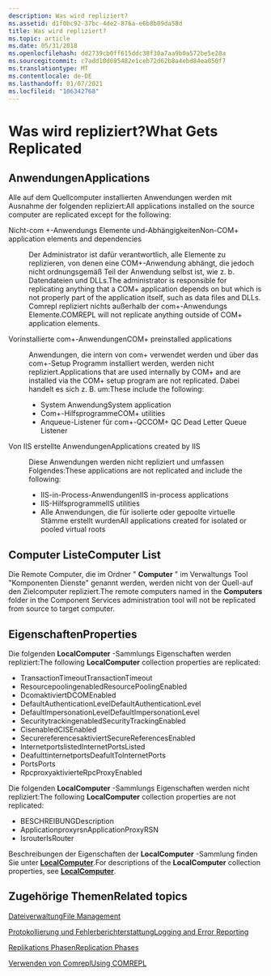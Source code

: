 ```yaml
---
description: Was wird repliziert?
ms.assetid: d1f0bc92-37bc-4de2-876a-e6b8b09da58d
title: Was wird repliziert?
ms.topic: article
ms.date: 05/31/2018
ms.openlocfilehash: dd2739cb0ff615ddc38f30a7aa9b0a572be5e28a
ms.sourcegitcommit: c7add10d695482e1ceb72d62b8a4ebd84ea050f7
ms.translationtype: MT
ms.contentlocale: de-DE
ms.lasthandoff: 01/07/2021
ms.locfileid: "106342768"
---
```

# <a name="what-gets-replicated"></a><span data-ttu-id="567f7-103">Was wird repliziert?</span><span class="sxs-lookup"><span data-stu-id="567f7-103">What Gets Replicated</span></span>

## <a name="applications"></a><span data-ttu-id="567f7-104">Anwendungen</span><span class="sxs-lookup"><span data-stu-id="567f7-104">Applications</span></span>

<span data-ttu-id="567f7-105">Alle auf dem Quellcomputer installierten Anwendungen werden mit Ausnahme der folgenden repliziert:</span><span class="sxs-lookup"><span data-stu-id="567f7-105">All applications installed on the source computer are replicated except for the following:</span></span>

<dl> <dt>

<span data-ttu-id="567f7-106"><span id="Non-COM__application_elements_and_dependencies"></span><span id="non-com__application_elements_and_dependencies"></span><span id="NON-COM__APPLICATION_ELEMENTS_AND_DEPENDENCIES"></span>Nicht-com +-Anwendungs Elemente und-Abhängigkeiten</span><span class="sxs-lookup"><span data-stu-id="567f7-106"><span id="Non-COM__application_elements_and_dependencies"></span><span id="non-com__application_elements_and_dependencies"></span><span id="NON-COM__APPLICATION_ELEMENTS_AND_DEPENDENCIES"></span>Non-COM+ application elements and dependencies</span></span>
</dt> <dd>

<span data-ttu-id="567f7-107">Der Administrator ist dafür verantwortlich, alle Elemente zu replizieren, von denen eine COM+-Anwendung abhängt, die jedoch nicht ordnungsgemäß Teil der Anwendung selbst ist, wie z. b. Datendateien und DLLs.</span><span class="sxs-lookup"><span data-stu-id="567f7-107">The administrator is responsible for replicating anything that a COM+ application depends on but which is not properly part of the application itself, such as data files and DLLs.</span></span> <span data-ttu-id="567f7-108">Comrepl repliziert nichts außerhalb der com+-Anwendungs Elemente.</span><span class="sxs-lookup"><span data-stu-id="567f7-108">COMREPL will not replicate anything outside of COM+ application elements.</span></span>

</dd> <dt>

<span data-ttu-id="567f7-109"><span id="COM__preinstalled_applications"></span><span id="com__preinstalled_applications"></span><span id="COM__PREINSTALLED_APPLICATIONS"></span>Vorinstallierte com+-Anwendungen</span><span class="sxs-lookup"><span data-stu-id="567f7-109"><span id="COM__preinstalled_applications"></span><span id="com__preinstalled_applications"></span><span id="COM__PREINSTALLED_APPLICATIONS"></span>COM+ preinstalled applications</span></span>
</dt> <dd>

<span data-ttu-id="567f7-110">Anwendungen, die intern von com+ verwendet werden und über das com+-Setup Programm installiert werden, werden nicht repliziert.</span><span class="sxs-lookup"><span data-stu-id="567f7-110">Applications that are used internally by COM+ and are installed via the COM+ setup program are not replicated.</span></span> <span data-ttu-id="567f7-111">Dabei handelt es sich z. B. um:</span><span class="sxs-lookup"><span data-stu-id="567f7-111">These include the following:</span></span>

-   <span data-ttu-id="567f7-112">System Anwendung</span><span class="sxs-lookup"><span data-stu-id="567f7-112">System application</span></span>
-   <span data-ttu-id="567f7-113">Com+-Hilfsprogramme</span><span class="sxs-lookup"><span data-stu-id="567f7-113">COM+ utilities</span></span>
-   <span data-ttu-id="567f7-114">Anqueue-Listener für com+-QC</span><span class="sxs-lookup"><span data-stu-id="567f7-114">COM+ QC Dead Letter Queue Listener</span></span>

</dd> <dt>

<span data-ttu-id="567f7-115"><span id="Applications_created_by_IIS"></span><span id="applications_created_by_iis"></span><span id="APPLICATIONS_CREATED_BY_IIS"></span>Von IIS erstellte Anwendungen</span><span class="sxs-lookup"><span data-stu-id="567f7-115"><span id="Applications_created_by_IIS"></span><span id="applications_created_by_iis"></span><span id="APPLICATIONS_CREATED_BY_IIS"></span>Applications created by IIS</span></span>
</dt> <dd>

<span data-ttu-id="567f7-116">Diese Anwendungen werden nicht repliziert und umfassen Folgendes:</span><span class="sxs-lookup"><span data-stu-id="567f7-116">These applications are not replicated and include the following:</span></span>

-   <span data-ttu-id="567f7-117">IIS-in-Process-Anwendungen</span><span class="sxs-lookup"><span data-stu-id="567f7-117">IIS in-process applications</span></span>
-   <span data-ttu-id="567f7-118">IIS-Hilfsprogramme</span><span class="sxs-lookup"><span data-stu-id="567f7-118">IIS utilities</span></span>
-   <span data-ttu-id="567f7-119">Alle Anwendungen, die für isolierte oder gepoolte virtuelle Stämme erstellt wurden</span><span class="sxs-lookup"><span data-stu-id="567f7-119">All applications created for isolated or pooled virtual roots</span></span>

</dd> </dl>

## <a name="computer-list"></a><span data-ttu-id="567f7-120">Computer Liste</span><span class="sxs-lookup"><span data-stu-id="567f7-120">Computer List</span></span>

<span data-ttu-id="567f7-121">Die Remote Computer, die im Ordner " **Computer** " im Verwaltungs Tool "Komponenten Dienste" genannt werden, werden nicht von der Quell-auf den Zielcomputer repliziert.</span><span class="sxs-lookup"><span data-stu-id="567f7-121">The remote computers named in the **Computers** folder in the Component Services administration tool will not be replicated from source to target computer.</span></span>

## <a name="properties"></a><span data-ttu-id="567f7-122">Eigenschaften</span><span class="sxs-lookup"><span data-stu-id="567f7-122">Properties</span></span>

<span data-ttu-id="567f7-123">Die folgenden **LocalComputer** -Sammlungs Eigenschaften werden repliziert:</span><span class="sxs-lookup"><span data-stu-id="567f7-123">The following **LocalComputer** collection properties are replicated:</span></span>

-   <span data-ttu-id="567f7-124">TransactionTimeout</span><span class="sxs-lookup"><span data-stu-id="567f7-124">TransactionTimeout</span></span>
-   <span data-ttu-id="567f7-125">Resourcepoolingenabled</span><span class="sxs-lookup"><span data-stu-id="567f7-125">ResourcePoolingEnabled</span></span>
-   <span data-ttu-id="567f7-126">Dcomaktiviert</span><span class="sxs-lookup"><span data-stu-id="567f7-126">DCOMEnabled</span></span>
-   <span data-ttu-id="567f7-127">DefaultAuthenticationLevel</span><span class="sxs-lookup"><span data-stu-id="567f7-127">DefaultAuthenticationLevel</span></span>
-   <span data-ttu-id="567f7-128">DefaultImpersonationLevel</span><span class="sxs-lookup"><span data-stu-id="567f7-128">DefaultImpersonationLevel</span></span>
-   <span data-ttu-id="567f7-129">Securitytrackingenabled</span><span class="sxs-lookup"><span data-stu-id="567f7-129">SecurityTrackingEnabled</span></span>
-   <span data-ttu-id="567f7-130">Cisenabled</span><span class="sxs-lookup"><span data-stu-id="567f7-130">CISEnabled</span></span>
-   <span data-ttu-id="567f7-131">Securereferencesaktiviert</span><span class="sxs-lookup"><span data-stu-id="567f7-131">SecureReferencesEnabled</span></span>
-   <span data-ttu-id="567f7-132">Internetportslisted</span><span class="sxs-lookup"><span data-stu-id="567f7-132">InternetPortsListed</span></span>
-   <span data-ttu-id="567f7-133">Deafulttinternetports</span><span class="sxs-lookup"><span data-stu-id="567f7-133">DeafultToInternetPorts</span></span>
-   <span data-ttu-id="567f7-134">Ports</span><span class="sxs-lookup"><span data-stu-id="567f7-134">Ports</span></span>
-   <span data-ttu-id="567f7-135">Rpcproxyaktivierte</span><span class="sxs-lookup"><span data-stu-id="567f7-135">RpcProxyEnabled</span></span>

<span data-ttu-id="567f7-136">Die folgenden **LocalComputer** -Sammlungs Eigenschaften werden nicht repliziert:</span><span class="sxs-lookup"><span data-stu-id="567f7-136">The following **LocalComputer** collection properties are not replicated:</span></span>

-   <span data-ttu-id="567f7-137">BESCHREIBUNG</span><span class="sxs-lookup"><span data-stu-id="567f7-137">Description</span></span>
-   <span data-ttu-id="567f7-138">Applicationproxyrsn</span><span class="sxs-lookup"><span data-stu-id="567f7-138">ApplicationProxyRSN</span></span>
-   <span data-ttu-id="567f7-139">Isrouter</span><span class="sxs-lookup"><span data-stu-id="567f7-139">IsRouter</span></span>

<span data-ttu-id="567f7-140">Beschreibungen der Eigenschaften der **LocalComputer** -Sammlung finden Sie unter [**LocalComputer**](localcomputer.md).</span><span class="sxs-lookup"><span data-stu-id="567f7-140">For descriptions of the **LocalComputer** collection properties, see [**LocalComputer**](localcomputer.md).</span></span>

## <a name="related-topics"></a><span data-ttu-id="567f7-141">Zugehörige Themen</span><span class="sxs-lookup"><span data-stu-id="567f7-141">Related topics</span></span>

<dl> <dt>

[<span data-ttu-id="567f7-142">Dateiverwaltung</span><span class="sxs-lookup"><span data-stu-id="567f7-142">File Management</span></span>](file-management.md)
</dt> <dt>

[<span data-ttu-id="567f7-143">Protokollierung und Fehlerberichterstattung</span><span class="sxs-lookup"><span data-stu-id="567f7-143">Logging and Error Reporting</span></span>](logging-and-error-reporting.md)
</dt> <dt>

[<span data-ttu-id="567f7-144">Replikations Phasen</span><span class="sxs-lookup"><span data-stu-id="567f7-144">Replication Phases</span></span>](replication-phases.md)
</dt> <dt>

[<span data-ttu-id="567f7-145">Verwenden von Comrepl</span><span class="sxs-lookup"><span data-stu-id="567f7-145">Using COMREPL</span></span>](using-comrepl.md)
</dt> </dl>

 

 



